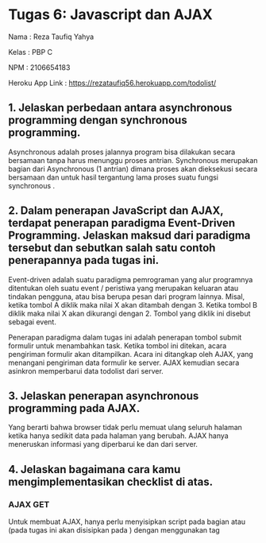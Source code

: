 # Tugas 6: Javascript dan AJAX

Nama            : Reza Taufiq Yahya

Kelas           : PBP C

NPM             : 2106654183

Heroku App Link : https://rezataufiq56.herokuapp.com/todolist/

## 1. Jelaskan perbedaan antara asynchronous programming dengan synchronous programming.

Asynchronous adalah proses jalannya program bisa dilakukan secara bersamaan tanpa harus menunggu proses antrian. Synchronous merupakan bagian dari Asynchronous (1 antrian) dimana proses akan dieksekusi secara bersamaan dan untuk hasil tergantung lama proses suatu fungsi synchronous .

## 2. Dalam penerapan JavaScript dan AJAX, terdapat penerapan paradigma Event-Driven Programming. Jelaskan maksud dari paradigma tersebut dan sebutkan salah satu contoh penerapannya pada tugas ini.

Event-driven adalah suatu paradigma pemrograman yang alur programnya ditentukan oleh suatu event / peristiwa yang merupakan keluaran atau tindakan pengguna, atau bisa berupa pesan dari program lainnya. Misal, ketika tombol A diklik maka nilai X akan ditambah dengan 3. Ketika tombol B diklik maka nilai X akan dikurangi dengan 2. Tombol yang diklik ini disebut sebagai event.

Penerapan paradigma dalam tugas ini adalah penerapan tombol submit formulir untuk menambahkan task. Ketika tombol ini ditekan, acara pengiriman formulir akan ditampilkan. Acara ini ditangkap oleh AJAX, yang menangani pengiriman data formulir ke server. AJAX kemudian secara asinkron memperbarui data todolist dari server.
## 3. Jelaskan penerapan asynchronous programming pada AJAX.

Yang berarti bahwa browser tidak perlu memuat ulang seluruh halaman ketika hanya sedikit data pada halaman yang berubah. AJAX hanya meneruskan informasi yang diperbarui ke dan dari server.

## 4. Jelaskan bagaimana cara kamu mengimplementasikan checklist di atas.

### AJAX GET
Untuk membuat AJAX, hanya perlu menyisipkan script pada bagian <head> atau <body> (pada tugas ini akan disisipkan pada <head>) dengan menggunakan tag <script>. Untuk AJAX GET, pertama-tama ikuti spesifikasi masalah dan buat routing dan fungsi seperti pada tugas sebelumnya untuk membantu pembuatan data.

Pada `views.py`

`...`
`@login_required(login_url='/todolist/login/')`
`def show_json(request):`
    `orang = request.user`
    `dataTask = Task.objects.all().filter(user = orang)`
    `return HttpResponse(serializers.serialize("json", dataTask), content_type="application/json")`
`...`

Pada `urls.py` saya menambahkan pattern untuk show_json
`path('json/', show_json, name='show_json'),`

Kemudian tambahkan saja script ke file todolist.html Anda. Script berjalan ketika web selesai memuat, mengambil data dari path /todolist/json, mengulangi setiap item, dan menyortir antara yang selesai dan yang belum selesai. Kemudian elemen div baru yang cocok dibuat.

### AJAX POST
Untuk AJAX POST, pertama buat rute dan fungsi seperti pada tugas sebelumnya, mengikuti spesifikasi pertanyaan untuk membantu menghasilkan data.
pada `views.py`

`@login_required(login_url='/todolist/login/')`
`def add_task(request):`
    `if request.method == 'POST':`
        `task = Task()`
        `task.user = request.user`
        `task.title = request.POST.get('title')`
        `task.description = request.POST.get('description')`
        `task.save()`
        `return redirect('todolist:show_todolist')`

Pada `urls.py` saya menambahkan pattern untuk add_tesk
`path('add/', add_task, name='add_task'),`

Jangan lupa untuk membuat modal juga. Modal dapat diambil dari dokumentasi Bootstrap dan dimodifikasi sesuai kebutuhan. Kemudian tambahkan saja skrip berikut ke file todolist.html, Ketika formulir diklik dengan id=addTask , skrip diaktifkan dan data yang dikonversi ke format yang sesuai dikirim ke jalur yang disebutkan dalam kode di bawah ini. Setelah mengirimkan data, modal dihapus dan formulir diatur ulang.

`$("#addTask").submit(function (e) {`
      `e.preventDefault();`
      `var serializedData = $(this).serialize();`
      `$.ajax({`
          `url: "{% url 'todolist:add_task' %}",`
          `type: "POST",`
          `data: serializedData,`
          `dataType: 'text',`
          `success: function (data) {`
              `$("#exampleModal").modal('hide');`
              `$('#addTask').each(function () {`
                  `this.reset();`
              `});`
          `}`
     `});`
`});`